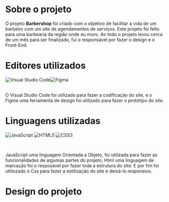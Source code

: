 <h1><strong>Sobre o projeto</strong></h1>
<p>O projeto <strong>Barbershop</strong> foi criado com o objetivo de facilitar a vida de um barbeiro com um site de agendamentos de serviços. Este projeto foi feito para uma barbearia da região onde eu moro. Ao todo o projeto levou cerca de um mês para ser finalizado, 
  fui o responsável por fazer o design e o Front-End.</p>

<h1><strong>Editores utilizados</strong></h1>
<div style="display: flex;">
<img src="https://camo.githubusercontent.com/998382ebc9a32162128b00b597ea488192df024fd015e5edec001fe29fcb93a6/68747470733a2f2f696d672e736869656c64732e696f2f62616467652f56697375616c25323053747564696f253230436f64652d3030373864372e7376673f7374796c653d666f722d7468652d6261646765266c6f676f3d76697375616c2d73747564696f2d636f6465266c6f676f436f6c6f723d7768697465" alt="Visual Studio Code" data-canonical-src="https://img.shields.io/badge/Visual%20Studio%20Code-0078d7.svg?style=for-the-badge&amp;logo=visual-studio-code&amp;logoColor=white" style="max-width: 100%;">
 <img src="https://img.shields.io/badge/Figma-6E42A0?style=for-the-badge&logo=figma&logoColor=white" alt="Figma"/>
</div><br>
<p>O Visual Studio Code foi utilizado para fazer a codificação do site, e o Figma uma ferramenta de design foi utilizado para fazer o protótipo do site.</p>

<h1><strong>Linguagens utilizadas</strong></h1>
<p align="left">
  <img src="https://img.shields.io/badge/JavaScript-F7DF1E?style=for-the-badge&logo=javascript&logoColor=black" alt="JavaScript"/>
  <img src="https://img.shields.io/badge/HTML5-E34F26?style=for-the-badge&logo=html5&logoColor=white" alt="HTML5"/>
  <img src="https://img.shields.io/badge/CSS3-1572B6?style=for-the-badge&logo=css3&logoColor=white" alt="CSS3"/>
</p><br>
<p>JavaScript uma linguagem Orientada a Objeto, foi utilizada para fazer as funcionalidades de algumas partes do projeto, Html uma linguagem de marcação foi o resposável por fazer toda a estrutura do site. E por
fim foi utiliozado o Css para fazer a estilização do site e deixá-lo responsivo.</p>
<h1><strong>Design do projeto</strong></h1>
